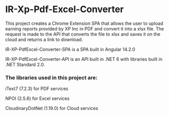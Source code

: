 # IR-Xp-Pdf-Excel-Converter

This project creates a Chrome Extension SPA that allows the user to upload earning reports provided by XP Inc in PDF and convert it into a xlsx file. The request is made to the API that converts the file to xlsx and saves it on the cloud and returns a link to download.

IR-XP-PdfExcel-Converter-SPA is a SPA built in Angular 14.2.0

IR-XP-PdfExcel-Converter-API is an API built in .NET 6 with libraries built in .NET Standard 2.0. 

### The libraries used in this project are:

iText7 (7.2.3) for PDF services

NPOI (2.5.6) for Excel services

CloudinaryDotNet (1.19.0) for Cloud services
